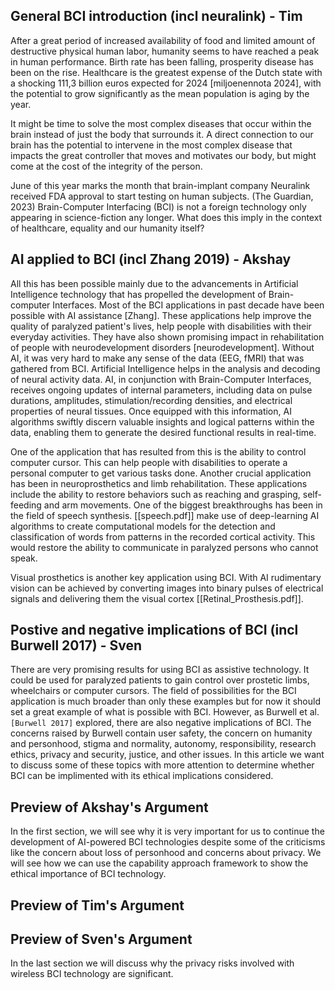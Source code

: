 ## General BCI introduction (incl neuralink) - Tim
After a great period of increased availability of food and limited amount of destructive physical human labor, humanity seems to have reached a peak in human performance. Birth rate has been falling, prosperity disease has been on the rise. Healthcare is the greatest expense of the Dutch state with a shocking 111,3 billion euros expected for 2024 [miljoenennota 2024], with the potential to grow significantly as the mean population is aging by the year.

It might be time to solve the most complex diseases that occur within the brain instead of just the body that surrounds it. A direct connection to our brain has the potential to intervene in the most complex disease that impacts the great controller that moves and motivates our body, but might come at the cost of the integrity of the person.

June of this year marks the month that brain-implant company Neuralink received FDA approval to start testing on human subjects. (The Guardian, 2023) Brain-Computer Interfacing (BCI) is not a foreign technology only appearing in science-fiction any longer. What does this imply in the context of healthcare, equality and our humanity itself?

## AI applied to BCI (incl Zhang 2019) - Akshay

All this has been possible mainly due to the advancements in Artificial Intelligence technology that has propelled the development of Brain-computer Interfaces. Most of the BCI applications in past decade have been possible with AI assistance [Zhang]. These applications help improve the quality of paralyzed patient's lives, help people with disabilities with their everyday activities. They have also shown promising impact in rehabilitation of people with neurodevelopment disorders [neurodevelopment]. Without AI, it was very hard to make any sense of the data (EEG, fMRI) that was gathered from BCI. Artificial Intelligence helps in the analysis and decoding of neural activity data. AI, in conjunction with Brain-Computer Interfaces, receives ongoing updates of internal parameters, including data on pulse durations, amplitudes, stimulation/recording densities, and electrical properties of neural tissues. Once equipped with this information, AI algorithms swiftly discern valuable insights and logical patterns within the data, enabling them to generate the desired functional results in real-time. 

One of the application that has resulted from this is the ability to control computer cursor. This can help people with disabilities to operate a personal computer to get various tasks done. Another crucial application has been in neuroprosthetics and limb rehabilitation. These applications include the ability to restore behaviors such as reaching and grasping, self-feeding and arm movements. One of the biggest breakthroughs has been in the field of speech synthesis. [[speech.pdf]] make use of deep-learning AI algorithms to create computational models for the detection and classification of words from patterns in the recorded cortical activity. This would restore the ability to communicate in paralyzed persons who cannot speak. 

Visual prosthetics is another key application using BCI. With AI rudimentary vision can be achieved by converting images into binary pulses of electrical signals and delivering them the visual cortex [[Retinal_Prosthesis.pdf]]. 

## Postive and negative implications of BCI (incl Burwell 2017) - Sven
There are very promising results for using BCI as assistive technology. It could be used for paralyzed patients to gain control over prostetic limbs, wheelchairs or computer cursors. The field of possibilities for the BCI application is much broader than only these examples but for now it should set a great example of what is possible with BCI.
However, as Burwell et al. `[Burwell 2017]` explored, there are also negative implications of BCI. The concerns raised by Burwell contain user safety, the concern on humanity and personhood, stigma and normality, autonomy, responsibility, research ethics, privacy and security, justice, and other issues. In this article we want to discuss some of these topics with more attention to determine whether BCI can be implimented with its ethical implications considered.

## Preview of Akshay's Argument

In the first section, we will see why it is very important for us to continue the development of AI-powered BCI technologies despite some of the criticisms like the concern about loss of personhood and concerns about privacy. We will see how we can use the capability approach framework to show the ethical importance of BCI technology. 

## Preview of Tim's Argument

## Preview of Sven's Argument
In the last section we will discuss why the privacy risks involved with wireless BCI technology are significant. 